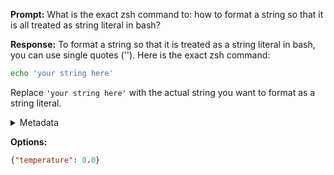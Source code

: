 **Prompt:**
What is the exact zsh command to: how to format a string so that it is all treated as string literal in bash?

**Response:**
To format a string so that it is treated as a string literal in bash, you can use single quotes (''). Here is the exact zsh command:

```zsh
echo 'your string here'
```

Replace `'your string here'` with the actual string you want to format as a string literal.

<details><summary>Metadata</summary>

- Duration: 2128 ms
- Datetime: 2023-08-18T10:14:36.513122
- Model: gpt-3.5-turbo-0613

</details>

**Options:**
```json
{"temperature": 0.0}
```

